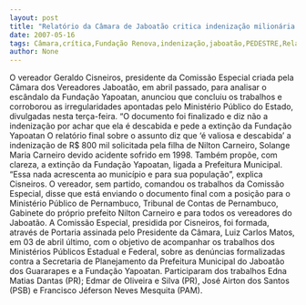 ```yaml
---
layout: post
title: "Relatório da Câmara de Jaboatão critica indenização milionária e pede extinção da Fundação Yapoatan"
date: 2007-05-16
tags: Câmara,crítica,Fundação Renova,indenização,jaboatão,PEDESTRE,Relatório
author: None
---
```

O vereador Geraldo Cisneiros, presidente da Comiss&atilde;o Especial criada pela C&acirc;mara dos Vereadores Jaboat&atilde;o, em abril passado, para analisar o esc&acirc;ndalo da Funda&ccedil;&atilde;o Yapoatan, anunciou que concluiu os trabalhos e corroborou as irregularidades apontadas pelo Minist&eacute;rio P&uacute;blico do Estado, divulgadas nesta ter&ccedil;a-feira.
&ldquo;O documento foi finalizado e diz n&atilde;o a indeniza&ccedil;&atilde;o por achar que ela &eacute; descabida e pede a extin&ccedil;&atilde;o da Funda&ccedil;&atilde;o Yapoatan
O relat&oacute;rio final sobre o assunto diz que &lsquo;&eacute; valiosa e descabida&rsquo; a indeniza&ccedil;&atilde;o de R$ 800 mil solicitada pela filha de Nilton Carneiro, Solange Maria Carneiro devido acidente sofrido em 1998. Tamb&eacute;m prop&otilde;e, com clareza, a extin&ccedil;&atilde;o da Funda&ccedil;&atilde;o Yapoatan, ligada a Prefeitura Municipal. &ldquo;Essa nada acrescenta ao munic&iacute;pio e para sua popula&ccedil;&atilde;o&rdquo;, explica Cisneiros.
O vereador, sem partido, comandou os trabalhos da Comiss&atilde;o Especial, disse que est&aacute; enviando o documento final com a posi&ccedil;&atilde;o para o Minist&eacute;rio P&uacute;blico de Pernambuco, Tribunal de Contas de Pernambuco, Gabinete do pr&oacute;prio prefeito Nilton Carneiro e para todos os vereadores do Jaboat&atilde;o.
A Comiss&atilde;o Especial, presidida por Cisneiros, foi formada, atrav&eacute;s de Portaria assinada pelo Presidente da C&acirc;mara, Luiz Carlos Matos, em 03 de abril &uacute;ltimo, com o objetivo de acompanhar os trabalhos dos Minist&eacute;rios P&uacute;blicos Estadual e Federal, sobre as den&uacute;ncias formalizadas contra a Secretaria de Planejamento da Prefeitura Municipal do Jaboat&atilde;o dos Guararapes e a Funda&ccedil;&atilde;o Yapoatan. Participaram dos trabalhos Edna Matias Dantas (PR); Edmar de Oliveira e Silva (PR), Jos&eacute; Airton dos Santos (PSB) e Francisco J&eacute;ferson Neves Mesquita (PAM). 
